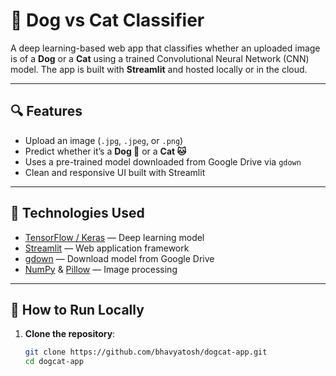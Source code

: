 # 🐾 Dog vs Cat Classifier

A deep learning-based web app that classifies whether an uploaded image is of a **Dog** or a **Cat** using a trained Convolutional Neural Network (CNN) model. The app is built with **Streamlit** and hosted locally or in the cloud.

---

## 🔍 Features

- Upload an image (`.jpg`, `.jpeg`, or `.png`)
- Predict whether it’s a **Dog 🐶** or a **Cat 🐱**
- Uses a pre-trained model downloaded from Google Drive via `gdown`
- Clean and responsive UI built with Streamlit

---

## 🧠 Technologies Used

- [TensorFlow / Keras](https://www.tensorflow.org/) — Deep learning model
- [Streamlit](https://streamlit.io/) — Web application framework
- [gdown](https://pypi.org/project/gdown/) — Download model from Google Drive
- [NumPy](https://numpy.org/) & [Pillow](https://pillow.readthedocs.io/) — Image processing

---

## 🚀 How to Run Locally

1. **Clone the repository**:

   ```bash
   git clone https://github.com/bhavyatosh/dogcat-app.git
   cd dogcat-app

